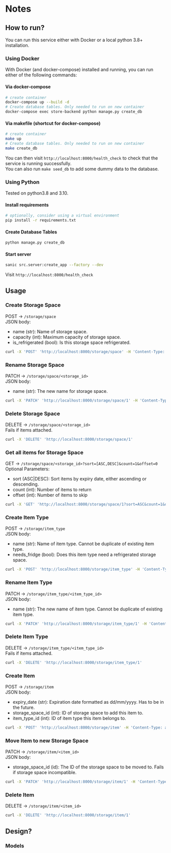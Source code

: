 # Notes

## How to run?

You can run this service either with Docker or a local python 3.8+ installation.

### Using Docker

With Docker (and docker-compose) installed and running, you can run either of the following commands:

#### Via docker-compose

```bash
# create container
docker-compose up --build -d
# Create database tables. Only needed to run on new container
docker-compose exec store-backend python manage.py create_db
```

#### Via makefile (shortcut for docker-compose)

```bash
# create container
make up
# Create database tables. Only needed to run on new container
make create_db
```

You can then visit `http://localhost:8000/health_check` to check that the service is running successfully.  
You can also run `make seed_db` to add some dummy data to the database.

### Using Python

Tested on python3.8 and 3.10.

#### Install requirements

```bash
# optionally, consider using a virtual environment
pip install -r requirements.txt
```

#### Create Database Tables

```bash
python manage.py create_db
```

#### Start server

```bash
sanic src.server:create_app --factory --dev
```

Visit `http://localhost:8000/health_check`

## Usage

### Create Storage Space

POST -> `/storage/space`  
JSON body:

- name (str): Name of storage space.
- capacity (int): Maximum capacity of storage space.
- is_refrigerated (bool): Is this storage space refrigerated.

```bash
curl -X 'POST' 'http://localhost:8000/storage/space' -H 'Content-Type: application/json' -d '{"name":"small storage space", "capacity":15, "is_refrigerated": true}'
```

### Rename Storage Space

PATCH -> `/storage/space/<storage_id>`  
JSON body:

- name (str): The new name for storage space.

```bash
curl -X 'PATCH' 'http://localhost:8000/storage/space/1' -H 'Content-Type: application/json' -d '{"name":"my new space"}'
```

### Delete Storage Space

DELETE -> `/storage/space/<storage_id>`  
Fails if items attached.

```bash
curl -X 'DELETE' 'http://localhost:8000/storage/space/1'
```

### Get all items for Storage Space

GET -> `/storage/space/<storage_id>?sort=[ASC,DESC]&count=1&offset=0`  
Optional Parameters:

- sort (ASC|DESC): Sort items by expiry date, either ascending or descending.
- count (int): Number of items to return
- offset (int): Number of items to skip

```bash
curl -X 'GET' 'http://localhost:8000/storage/space/1?sort=ASC&count=1&offset=0'
```

### Create Item Type

POST -> `/storage/item_type`  
JSON body:

- name (str): Name of item type. Cannot be duplicate of existing item type.
- needs_fridge (bool): Does this item type need a refrigerated storage space.

```bash
curl -X 'POST' 'http://localhost:8000/storage/item_type' -H 'Content-Type: application/json' -d '{"name":"Frozen Pizza", "needs_fridge": true}'
```

### Rename Item Type

PATCH -> `/storage/item_type/<item_type_id>`  
JSON body:

- name (str): The new name of item type. Cannot be duplicate of existing item type.

```bash
curl -X 'PATCH' 'http://localhost:8000/storage/item_type/1' -H 'Content-Type: application/json' -d '{"name":"Better Frozen Pizza"}'
```

### Delete Item Type

DELETE -> `/storage/item_type/<item_type_id>`  
Fails if items attached.

```bash
curl -X 'DELETE' 'http://localhost:8000/storage/item_type/1'
```

### Create Item

POST -> `/storage/item`  
JSON body:

- expiry_date (str): Expiration date formatted as dd/mm/yyyy. Has to be in the future.
- storage_space_id (int): ID of storage space to add this item to.
- item_type_id (int): ID of item type this item belongs to.

```bash
curl -X 'POST' 'http://localhost:8000/storage/item' -H 'Content-Type: application/json' -d '{"expiry_date":"21/10/2040", "storage_space_id":1, "item_type_id": 1}'
```

### Move Item to new Storage Space

PATCH -> `/storage/item/<item_id>`  
JSON body:

- storage_space_id (id): The ID of the storage space to be moved to. Fails if storage space incompatible.

```bash
curl -X 'PATCH' 'http://localhost:8000/storage/item/1' -H 'Content-Type: application/json' -d '{"storage_space_id":2}'
```

### Delete Item

DELETE -> `/storage/item/<item_id>`  

```bash
curl -X 'DELETE' 'http://localhost:8000/storage/item/1'
```

## Design?

### Models
